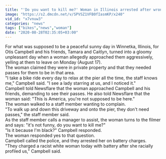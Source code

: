 ```yaml
---
title: "'Do you want to kill me?' Woman in Illinois arrested after wrongly accusing black cyclist of trespassing"
image: "https://s2.dmcdn.net/v/SPVSZ1VFB0fIasmKP/x240"
vid_id: "x7vnuw3"
categories: "news"
tags: ["bikes","news","woman"]
date: "2020-08-28T02:35:05+03:00"
---
```

For what was supposed to be a peaceful sunny day in Winnetka, Illinois, for Otis Campbell and his friends, Tamara and Caitlyn, turned into a gloomy unpleasant day when a woman allegedly approached them aggressively, yelling at them to leave on Monday (August 17).   <br>The woman claimed they were in private property and that they needed passes for them to be in that area.   <br>&quot;I take a bike ride every day to relax at the pier all the time, the staff knows me,&quot; Campbell said. &quot;I see a lady starring at us, and I noticed it.&quot;   <br>Campbell told Newsflare that the woman approached Campbell and his friends, demanding to see their passes. He also told Newsflare that the woman said: &quot;This is America, you're not supposed to be here.&quot;   <br>The woman walked to a staff member wanting to complain.   <br>&quot;To walk up and down this driveway and onto the pier, they don't need passes,&quot; the staff member said.  <br>As the staff member calls a manager to assist, the woman turns to the filmer and says: &quot;it's not funny, do you want to kill me?&quot;   <br>&quot;Is it because I'm black?&quot; Campbell responded.   <br>The woman responded yes to that question.   <br>Campbell called the police, and they arrested her on battery charges.  <br>&quot;They charged a racist white woman today with battery after she racially profiled us,&quot; Campbell said.
